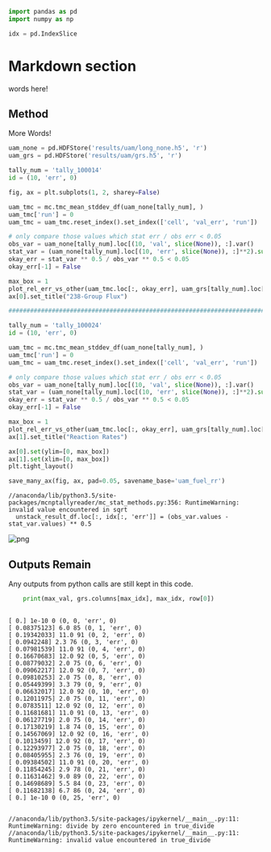 ```python
import pandas as pd
import numpy as np

idx = pd.IndexSlice
```

#  Markdown section
words here!

## Method
More Words! 

```python
uam_none = pd.HDFStore('results/uam/long_none.h5', 'r')
uam_grs = pd.HDFStore('results/uam/grs.h5', 'r')

tally_num = 'tally_100014'
id = (10, 'err', 0)

fig, ax = plt.subplots(1, 2, sharey=False)

uam_tmc = mc.tmc_mean_stddev_df(uam_none[tally_num], )
uam_tmc['run'] = 0
uam_tmc = uam_tmc.reset_index().set_index(['cell', 'val_err', 'run'])

# only compare those values which stat err / obs err < 0.05
obs_var = uam_none[tally_num].loc[(10, 'val', slice(None)), :].var()
stat_var = (uam_none[tally_num].loc[(10, 'err', slice(None)), :]**2).sum() / len(uam_none[tally_num].loc[(10, 'err', slice(None)), :])
okay_err = stat_var ** 0.5 / obs_var ** 0.5 < 0.05
okay_err[-1] = False

max_box = 1
plot_rel_err_vs_other(uam_tmc.loc[:, okay_err], uam_grs[tally_num].loc[:, okay_err], id=id, ylabel="GRS Relative Error", max_box=max_box, ax=ax[0])
ax[0].set_title("238-Group Flux")

######################################################################################################

tally_num = 'tally_100024'
id = (10, 'err', 0)

uam_tmc = mc.tmc_mean_stddev_df(uam_none[tally_num], )
uam_tmc['run'] = 0
uam_tmc = uam_tmc.reset_index().set_index(['cell', 'val_err', 'run'])

# only compare those values which stat err / obs err < 0.05
obs_var = uam_none[tally_num].loc[(10, 'val', slice(None)), :].var()
stat_var = (uam_none[tally_num].loc[(10, 'err', slice(None)), :]**2).sum() / len(uam_none[tally_num].loc[(10, 'err', slice(None)), :])
okay_err = stat_var ** 0.5 / obs_var ** 0.5 < 0.05
okay_err[-1] = False

max_box = 1
plot_rel_err_vs_other(uam_tmc.loc[:, okay_err], uam_grs[tally_num].loc[:, okay_err], id=id, ylabel="", max_box=max_box, ax=ax[1])
ax[1].set_title("Reaction Rates")

ax[0].set(ylim=[0, max_box])
ax[1].set(xlim=[0, max_box])
plt.tight_layout()

save_many_ax(fig, ax, pad=0.05, savename_base='uam_fuel_rr')
```

    //anaconda/lib/python3.5/site-packages/mcnptallyreader/mc_stat_methods.py:356: RuntimeWarning: invalid value encountered in sqrt
      unstack_result_df.loc[:, idx[:, 'err']] = (obs_var.values - stat_var.values) ** 0.5



![png](output_5_1.png)

## Outputs Remain
Any outputs from python calls are still kept in this code. 

```python
    print(max_val, grs.columns[max_idx], max_idx, row[0])
    

```

    [ 0.] 1e-10 0 (0, 0, 'err', 0)
    [ 0.08375123] 6.0 85 (0, 1, 'err', 0)
    [ 0.19342033] 11.0 91 (0, 2, 'err', 0)
    [ 0.0942248] 2.3 76 (0, 3, 'err', 0)
    [ 0.07981539] 11.0 91 (0, 4, 'err', 0)
    [ 0.16670683] 12.0 92 (0, 5, 'err', 0)
    [ 0.08779032] 2.0 75 (0, 6, 'err', 0)
    [ 0.09062217] 12.0 92 (0, 7, 'err', 0)
    [ 0.09810253] 2.0 75 (0, 8, 'err', 0)
    [ 0.05449399] 3.3 79 (0, 9, 'err', 0)
    [ 0.06632017] 12.0 92 (0, 10, 'err', 0)
    [ 0.12011975] 2.0 75 (0, 11, 'err', 0)
    [ 0.0783511] 12.0 92 (0, 12, 'err', 0)
    [ 0.11681681] 11.0 91 (0, 13, 'err', 0)
    [ 0.06127719] 2.0 75 (0, 14, 'err', 0)
    [ 0.17130219] 1.8 74 (0, 15, 'err', 0)
    [ 0.14567069] 12.0 92 (0, 16, 'err', 0)
    [ 0.1013459] 12.0 92 (0, 17, 'err', 0)
    [ 0.12293977] 2.0 75 (0, 18, 'err', 0)
    [ 0.08405955] 2.3 76 (0, 19, 'err', 0)
    [ 0.09384502] 11.0 91 (0, 20, 'err', 0)
    [ 0.11854245] 2.9 78 (0, 21, 'err', 0)
    [ 0.11631462] 9.0 89 (0, 22, 'err', 0)
    [ 0.14698689] 5.5 84 (0, 23, 'err', 0)
    [ 0.11682138] 6.7 86 (0, 24, 'err', 0)
    [ 0.] 1e-10 0 (0, 25, 'err', 0)


    //anaconda/lib/python3.5/site-packages/ipykernel/__main__.py:11: RuntimeWarning: divide by zero encountered in true_divide
    //anaconda/lib/python3.5/site-packages/ipykernel/__main__.py:11: RuntimeWarning: invalid value encountered in true_divide
	